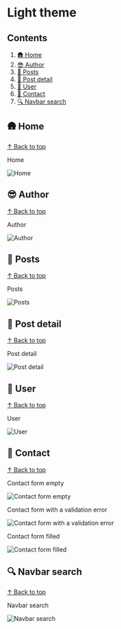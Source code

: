 # Light theme #

## Contents

1. [🛖 Home](#-home)
1. [😎 Author](#-author)
1. [📰 Posts](#-posts)
1. [📜 Post detail](#-post-detail)
1. [🧑 User](#-user)
1. [📲 Contact](#-contact)
1. [🔍 Navbar search](#-navbar-search)

## 🛖 Home
[↑ Back to top](#contents)

Home

![Home](./assets/screenshots/desktop/home.light.png)

## 😎 Author
[↑ Back to top](#contents)

Author

![Author](./assets/screenshots/desktop/author.light.png)

## 📰 Posts
[↑ Back to top](#contents)

Posts

![Posts](./assets/screenshots/desktop/posts.light.png)

## 📜 Post detail
[↑ Back to top](#contents)

Post detail

![Post detail](./assets/screenshots/desktop/post-detail.light.png)

## 🧑 User
[↑ Back to top](#contents)

User

![User](./assets/screenshots/desktop/user.light.png)

## 📲 Contact
[↑ Back to top](#contents)

Contact form empty

![Contact form empty](./assets/screenshots/desktop/contact-empty.light.png)

Contact form with a validation error

![Contact form with a validation error](./assets/screenshots/desktop/contact-error.light.png)

Contact form filled

![Contact form filled](./assets/screenshots/desktop/contact-filled.light.png)

## 🔍 Navbar search
[↑ Back to top](#contents)

Navbar search

![Navbar search](./assets/screenshots/desktop/navbar-search.light.png)
